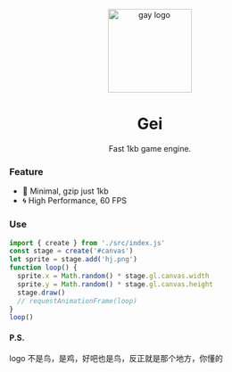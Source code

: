 <p align="center"><img src="http://wx1.sinaimg.cn/mw690/0060lm7Tly1ftpfy740m8j30jn0jnaat.jpg" alt="gay logo" width="150"></p>
<h1 align="center">Gei</h1>
<p align="center">Fast 1kb game engine.</p>

### Feature

- :leaves: Minimal, gzip just 1kb
- :cyclone: High Performance, 60 FPS

### Use

```js
import { create } from './src/index.js'
const stage = create('#canvas')
let sprite = stage.add('hj.png')
function loop() {
  sprite.x = Math.random() * stage.gl.canvas.width
  sprite.y = Math.random() * stage.gl.canvas.height
  stage.draw()
  // requestAnimationFrame(loop)
}
loop()
```

#### P.S.

logo 不是鸟，是鸡，好吧也是鸟，反正就是那个地方，你懂的
